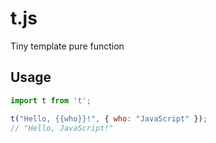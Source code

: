 # t.js

Tiny template pure function

## Usage

```js
import t from 't';

t("Hello, {{who}}!", { who: "JavaScript" });
// "Hello, JavaScript!"
```
